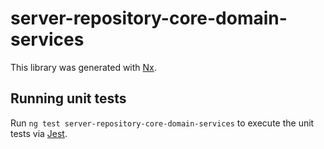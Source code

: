 # server-repository-core-domain-services

This library was generated with [Nx](https://nx.dev).

## Running unit tests

Run `ng test server-repository-core-domain-services` to execute the unit tests via [Jest](https://jestjs.io).
